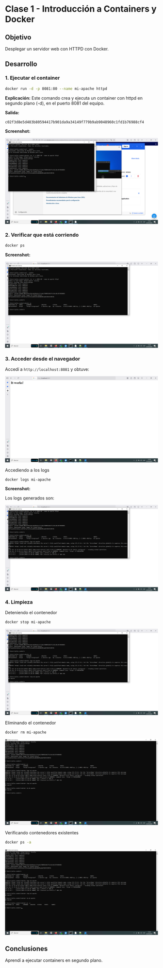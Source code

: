 # Clase 1 - Introducción a Containers y Docker

## Objetivo

Desplegar un servidor web con HTTPD con Docker.

## Desarrollo

### 1. Ejecutar el container

```bash
docker run -d -p 8081:80 --name mi-apache httpd
```

**Explicación:** Este comando crea y ejecuta un container con httpd en segundo plano (-d), en el puerto 8081 del equipo.

**Salida:**
```
c02f3d8e5d483b80594417b901da9a34149f779b9ab9048960c1fd1b76988cf4
```

**Screenshot:**

![Container creado](screenshots/img_1.png)

### 2. Verificar que está corriendo

```bash
docker ps
```

**Screenshot:**

![Container corriendo](screenshots/img_2.png)

### 3. Acceder desde el navegador

Accedí a `http://localhost:8081` y obtuve:

![Httpd funcionando](screenshots/img_3.png)

Accediendo a los logs

```bash
docker logs mi-apache
```

**Screenshot:**

Los logs generados son:

![Mostrando logs](screenshots/img_4.png)

### 4. Limpieza

Deteniendo el contenedor

```bash
docker stop mi-apache
```

![Deteniendo contenedor](screenshots/img_5.png)

Eliminando el contenedor

```bash
docker rm mi-apache
```

![Eliminando contenedor](screenshots/img_6.png)

Verificando contenedores existentes

```bash
docker ps -a
```

![Contenedores](screenshots/img_7.png)

## Conclusiones

Aprendí a ejecutar containers en segundo plano.

